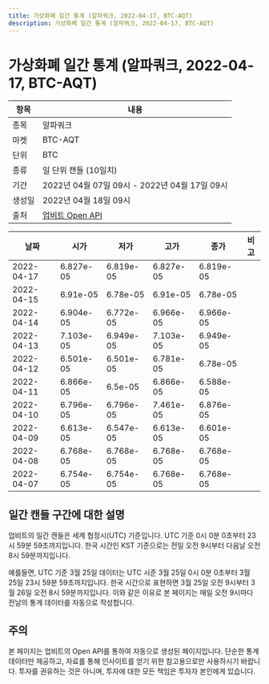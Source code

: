 ```yaml
---
title: 가상화폐 일간 통계 (알파쿼크, 2022-04-17, BTC-AQT)
description: 가상화폐 일간 통계 (알파쿼크, 2022-04-17, BTC-AQT)
---
```



가상화폐 일간 통계 (알파쿼크, 2022-04-17, BTC-AQT)
===

|항목|내용|
|--|--|
|종목|알파쿼크|
|마켓|BTC-AQT|
|단위|BTC|
|종류|일 단위 캔들 (10일치)|
|기간|2022년 04월 07일 09시 - 2022년 04월 17일 09시|
|생성일|2022년 04월 18일 09시|
|출처|[업비트 Open API](https://docs.upbit.com)|


|날짜|시가|저가|고가|종가|비고|
|--|--|--|--|--|--|
|2022-04-17|6.827e-05|6.819e-05|6.827e-05|6.819e-05|    |
|2022-04-15|6.91e-05|6.78e-05|6.91e-05|6.78e-05|    |
|2022-04-14|6.904e-05|6.772e-05|6.966e-05|6.966e-05|    |
|2022-04-13|7.103e-05|6.949e-05|7.103e-05|6.949e-05|    |
|2022-04-12|6.501e-05|6.501e-05|6.781e-05|6.78e-05|    |
|2022-04-11|6.866e-05|6.5e-05|6.866e-05|6.588e-05|    |
|2022-04-10|6.796e-05|6.796e-05|7.461e-05|6.876e-05|    |
|2022-04-09|6.613e-05|6.547e-05|6.613e-05|6.601e-05|    |
|2022-04-08|6.768e-05|6.768e-05|6.768e-05|6.768e-05|    |
|2022-04-07|6.754e-05|6.754e-05|6.768e-05|6.768e-05|    |


일간 캔들 구간에 대한 설명
---


업비트의 일간 캔들은 세계 협정시(UTC) 기준입니다. 
UTC 기준 0시 0분 0초부터 23시 59분 59초까지입니다. 
한국 시간인 KST 기준으로는 전일 오전 9시부터 다음날 오전 8시 59분까지입니다. 


예를들면, UTC 기준 3월 25일 데이터는 UTC 시준 3월 25일 0시 0분 0초부터 3월 25일 23시 59분 59초까지입니다. 
한국 시간으로 표현하면 3월 25일 오전 9시부터 3월 26일 오전 8시 59분까지입니다. 
이와 같은 이유로 본 페이지는 매일 오전 9시마다 전날의 통계 데이터를 자동으로 작성합니다. 


주의
---


본 페이지는 업비트의 Open API를 통하여 자동으로 생성된 페이지입니다. 
단순한 통계 데이터만 제공하고, 자료를 통해 인사이트를 얻기 위한 참고용으로만 사용하시기 바랍니다. 
투자를 권유하는 것은 아니며, 투자에 대한 모든 책임은 투자자 본인에게 있습니다. 
